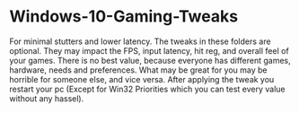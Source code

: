 # Windows-10-Gaming-Tweaks
For minimal stutters and lower latency.
The tweaks in these folders are optional. They may impact the FPS, input latency, hit reg, and overall feel of your games. There is no best value, because everyone has different games, hardware, needs and preferences. What may be great for you may be horrible for someone else, and vice versa. After applying the tweak you restart your pc (Except for Win32 Priorities which you can test every value without any hassel).

